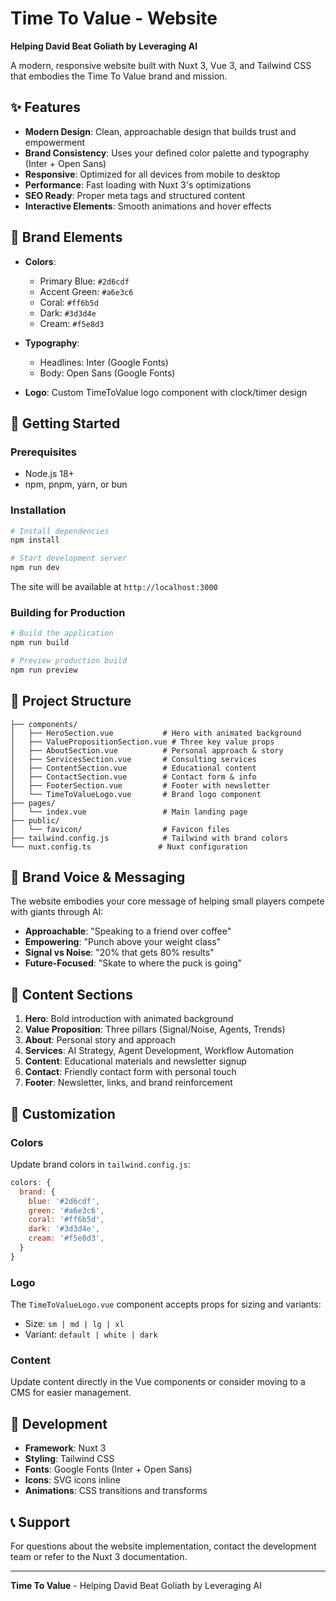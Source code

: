 # Time To Value - Website

**Helping David Beat Goliath by Leveraging AI**

A modern, responsive website built with Nuxt 3, Vue 3, and Tailwind CSS that embodies the Time To Value brand and mission.

## ✨ Features

- **Modern Design**: Clean, approachable design that builds trust and empowerment
- **Brand Consistency**: Uses your defined color palette and typography (Inter + Open Sans)
- **Responsive**: Optimized for all devices from mobile to desktop
- **Performance**: Fast loading with Nuxt 3's optimizations
- **SEO Ready**: Proper meta tags and structured content
- **Interactive Elements**: Smooth animations and hover effects

## 🎨 Brand Elements

- **Colors**: 
  - Primary Blue: `#2d6cdf`
  - Accent Green: `#a6e3c6`
  - Coral: `#ff6b5d`
  - Dark: `#3d3d4e`
  - Cream: `#f5e8d3`

- **Typography**:
  - Headlines: Inter (Google Fonts)
  - Body: Open Sans (Google Fonts)

- **Logo**: Custom TimeToValue logo component with clock/timer design

## 🚀 Getting Started

### Prerequisites

- Node.js 18+ 
- npm, pnpm, yarn, or bun

### Installation

```bash
# Install dependencies
npm install

# Start development server
npm run dev
```

The site will be available at `http://localhost:3000`

### Building for Production

```bash
# Build the application
npm run build

# Preview production build
npm run preview
```

## 📁 Project Structure

```
├── components/
│   ├── HeroSection.vue           # Hero with animated background
│   ├── ValuePropositionSection.vue # Three key value props
│   ├── AboutSection.vue          # Personal approach & story
│   ├── ServicesSection.vue       # Consulting services
│   ├── ContentSection.vue        # Educational content
│   ├── ContactSection.vue        # Contact form & info
│   ├── FooterSection.vue         # Footer with newsletter
│   └── TimeToValueLogo.vue       # Brand logo component
├── pages/
│   └── index.vue                 # Main landing page
├── public/
│   └── favicon/                  # Favicon files
├── tailwind.config.js            # Tailwind with brand colors
└── nuxt.config.ts               # Nuxt configuration
```

## 🎯 Brand Voice & Messaging

The website embodies your core message of helping small players compete with giants through AI:

- **Approachable**: "Speaking to a friend over coffee"
- **Empowering**: "Punch above your weight class"
- **Signal vs Noise**: "20% that gets 80% results"
- **Future-Focused**: "Skate to where the puck is going"

## 📝 Content Sections

1. **Hero**: Bold introduction with animated background
2. **Value Proposition**: Three pillars (Signal/Noise, Agents, Trends)
3. **About**: Personal story and approach
4. **Services**: AI Strategy, Agent Development, Workflow Automation
5. **Content**: Educational materials and newsletter signup
6. **Contact**: Friendly contact form with personal touch
7. **Footer**: Newsletter, links, and brand reinforcement

## 🎨 Customization

### Colors
Update brand colors in `tailwind.config.js`:

```javascript
colors: {
  brand: {
    blue: '#2d6cdf',
    green: '#a6e3c6', 
    coral: '#ff6b5d',
    dark: '#3d3d4e',
    cream: '#f5e8d3',
  }
}
```

### Logo
The `TimeToValueLogo.vue` component accepts props for sizing and variants:
- Size: `sm | md | lg | xl`
- Variant: `default | white | dark`

### Content
Update content directly in the Vue components or consider moving to a CMS for easier management.

## 🔧 Development

- **Framework**: Nuxt 3
- **Styling**: Tailwind CSS
- **Fonts**: Google Fonts (Inter + Open Sans)
- **Icons**: SVG icons inline
- **Animations**: CSS transitions and transforms

## 📞 Support

For questions about the website implementation, contact the development team or refer to the Nuxt 3 documentation.

---

**Time To Value** - Helping David Beat Goliath by Leveraging AI
